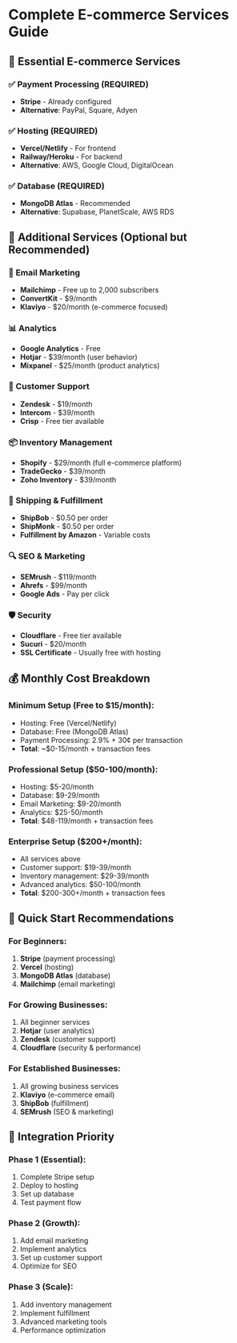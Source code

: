 # Complete E-commerce Services Guide

## 🛒 **Essential E-commerce Services**

### **✅ Payment Processing (REQUIRED)**
- **Stripe** - Already configured
- **Alternative**: PayPal, Square, Adyen

### **✅ Hosting (REQUIRED)**
- **Vercel/Netlify** - For frontend
- **Railway/Heroku** - For backend
- **Alternative**: AWS, Google Cloud, DigitalOcean

### **✅ Database (REQUIRED)**
- **MongoDB Atlas** - Recommended
- **Alternative**: Supabase, PlanetScale, AWS RDS

## **🔄 Additional Services (Optional but Recommended)**

### **📧 Email Marketing**
- **Mailchimp** - Free up to 2,000 subscribers
- **ConvertKit** - $9/month
- **Klaviyo** - $20/month (e-commerce focused)

### **📊 Analytics**
- **Google Analytics** - Free
- **Hotjar** - $39/month (user behavior)
- **Mixpanel** - $25/month (product analytics)

### **📱 Customer Support**
- **Zendesk** - $19/month
- **Intercom** - $39/month
- **Crisp** - Free tier available

### **📦 Inventory Management**
- **Shopify** - $29/month (full e-commerce platform)
- **TradeGecko** - $39/month
- **Zoho Inventory** - $39/month

### **🚚 Shipping & Fulfillment**
- **ShipBob** - $0.50 per order
- **ShipMonk** - $0.50 per order
- **Fulfillment by Amazon** - Variable costs

### **🔍 SEO & Marketing**
- **SEMrush** - $119/month
- **Ahrefs** - $99/month
- **Google Ads** - Pay per click

### **🛡️ Security**
- **Cloudflare** - Free tier available
- **Sucuri** - $20/month
- **SSL Certificate** - Usually free with hosting

## **💰 Monthly Cost Breakdown**

### **Minimum Setup (Free to $15/month):**
- Hosting: Free (Vercel/Netlify)
- Database: Free (MongoDB Atlas)
- Payment Processing: 2.9% + 30¢ per transaction
- **Total**: ~$0-15/month + transaction fees

### **Professional Setup ($50-100/month):**
- Hosting: $5-20/month
- Database: $9-29/month
- Email Marketing: $9-20/month
- Analytics: $25-50/month
- **Total**: $48-119/month + transaction fees

### **Enterprise Setup ($200+/month):**
- All services above
- Customer support: $19-39/month
- Inventory management: $29-39/month
- Advanced analytics: $50-100/month
- **Total**: $200-300+/month + transaction fees

## **🚀 Quick Start Recommendations**

### **For Beginners:**
1. **Stripe** (payment processing)
2. **Vercel** (hosting)
3. **MongoDB Atlas** (database)
4. **Mailchimp** (email marketing)

### **For Growing Businesses:**
1. All beginner services
2. **Hotjar** (user analytics)
3. **Zendesk** (customer support)
4. **Cloudflare** (security & performance)

### **For Established Businesses:**
1. All growing business services
2. **Klaviyo** (e-commerce email)
3. **ShipBob** (fulfillment)
4. **SEMrush** (SEO & marketing)

## **🔧 Integration Priority**

### **Phase 1 (Essential):**
1. Complete Stripe setup
2. Deploy to hosting
3. Set up database
4. Test payment flow

### **Phase 2 (Growth):**
1. Add email marketing
2. Implement analytics
3. Set up customer support
4. Optimize for SEO

### **Phase 3 (Scale):**
1. Add inventory management
2. Implement fulfillment
3. Advanced marketing tools
4. Performance optimization
